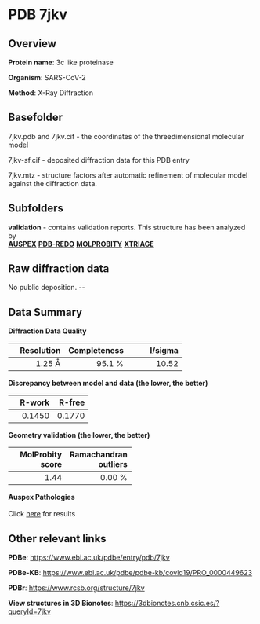 # PDB 7jkv

## Overview

**Protein name**: 3c like proteinase

**Organism**: SARS-CoV-2

**Method**: X-Ray Diffraction



## Basefolder

7jkv.pdb and 7jkv.cif - the coordinates of the threedimensional molecular model

7jkv-sf.cif - deposited diffraction data for this PDB entry

7jkv.mtz - structure factors after automatic refinement of molecular model against the diffraction data.

## Subfolders





**validation** - contains validation reports. This structure has been analyzed by <br>[**AUSPEX**](https://github.com/thorn-lab/coronavirus_structural_task_force/tree/master/pdb/3c_like_proteinase/SARS-CoV-2/7jkv/validation/auspex) [**PDB-REDO**](https://github.com/thorn-lab/coronavirus_structural_task_force/tree/master/pdb/3c_like_proteinase/SARS-CoV-2/7jkv/validation/pdb-redo) [**MOLPROBITY**](https://github.com/thorn-lab/coronavirus_structural_task_force/tree/master/pdb/3c_like_proteinase/SARS-CoV-2/7jkv/validation/molprobity) [**XTRIAGE**](https://github.com/thorn-lab/coronavirus_structural_task_force/blob/master/pdb/3c_like_proteinase/SARS-CoV-2/7jkv/validation/Xtriage_output.log)  



## Raw diffraction data

No public deposition. --<br> 

## Data Summary
**Diffraction Data Quality**

|   | Resolution | Completeness| I/sigma |
|---|-------------:|----------------:|--------------:|
|   |1.25 Å|95.1  %|<img width=50/>10.52|

**Discrepancy between model and data (the lower, the better)**

|   | **R-work**| **R-free**   
|---|-------------:|----------------:|           
||  0.1450|  0.1770|

**Geometry validation (the lower, the better)**

|   |**MolProbity<br>score**| **Ramachandran<br>outliers** 
|---|-------------:|----------------:|
||  1.44|  0.00 %|

**Auspex Pathologies**<br> <br>Click [here](https://github.com/thorn-lab/coronavirus_structural_task_force/blob/master/pdb/3c_like_proteinase/SARS-CoV-2/7jkv/validation/auspex/7jkv_auspex_comments.txt)  for results

 



## Other relevant links 
**PDBe**:  https://www.ebi.ac.uk/pdbe/entry/pdb/7jkv

**PDBe-KB**: https://www.ebi.ac.uk/pdbe/pdbe-kb/covid19/PRO_0000449623 
 
**PDBr**: https://www.rcsb.org/structure/7jkv 

**View structures in 3D Bionotes**: https://3dbionotes.cnb.csic.es/?queryId=7jkv

